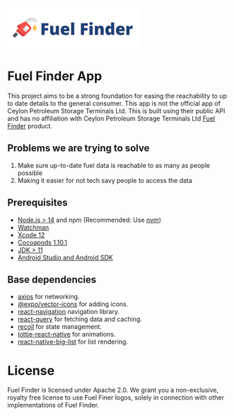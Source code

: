 ![Fuel Finder Logo](/assets/Brand.png)

# Fuel Finder App

This project aims to be a strong foundation for easing the reachability to up to date details to the general consumer. This app is not the official app of Ceylon Petroleum Storage Terminals Ltd. This is built using their public API and has no affiliation with Ceylon Petroleum Storage Terminals Ltd [Fuel Finder](https://fuel.gov.lk) product.

## Problems we are trying to solve

1. Make sure up-to-date fuel data is reachable to as many as people possible
2. Making it easier for not tech savy people to access the data

## Prerequisites

- [Node.js > 14](https://nodejs.org) and npm (Recommended: Use [nvm](https://github.com/nvm-sh/nvm))
- [Watchman](https://facebook.github.io/watchman)
- [Xcode 12](https://developer.apple.com/xcode)
- [Cocoapods 1.10.1](https://cocoapods.org)
- [JDK > 11](https://www.oracle.com/java/technologies/javase-jdk11-downloads.html)
- [Android Studio and Android SDK](https://developer.android.com/studio)

## Base dependencies

- [axios](https://github.com/axios/axios) for networking.
- [@expo/vector-icons](https://icons.expo.fyi/) for adding icons.
- [react-navigation](https://reactnavigation.org/) navigation library.
- [react-query](https://react-query.tanstack.com/react-native) for fetching data and caching.
- [recoil](https://recoiljs.org/) for state management.
- [lottie-react-native](https://github.com/lottie-react-native/lottie-react-native) for animations.
- [react-native-big-list](https://marcocesarato.github.io/react-native-big-list-docs/) for list rendering.

# License

Fuel Finder is licensed under Apache 2.0. We grant you a non-exclusive, royalty free license to use Fuel Finer logos, solely in connection with other implementations of Fuel Finder.
